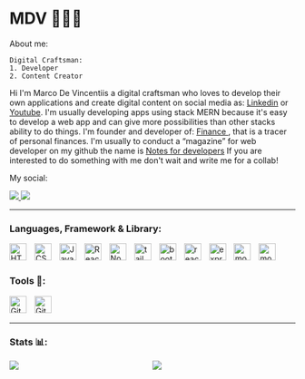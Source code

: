 # MDV 👨🏻‍💻

About me:
```
Digital Craftsman: 
1. Developer  
2. Content Creator 
```

Hi I'm Marco De Vincentiis a digital craftsman who loves to develop their own applications and create digital content on social media as: <a href='https://www.linkedin.com/in/marco-de-vincentiis-98299a217'>Linkedin</a> or <a href='https://www.youtube.com/channel/UCscuBGgEOcb012T0QMDm4aQ'>Youtube</a>. I'm usually developing apps using stack MERN because it's easy to develop a web app and can give more possibilities than other stacks ability to do things.
I'm founder and developer of: <a href='https://financemdv.vercel.app/'> Finance </a>, that is a tracer of personal finances.
I'm usually to conduct a “magazine” for web developer on my github the name is <a href='https://github.com/Marco-MDV/notes-for-developer.git'>Notes for developers</a>
If you are interested to do something with me don't wait and write me for a collab!


My social:

<a href='https://www.youtube.com/channel/UCscuBGgEOcb012T0QMDm4aQ'>
    <img src='https://img.shields.io/badge/YouTube-FF0000?style=for-the-badge&logo=youtube&logoColor=white'>
</a>
<a href='https://www.linkedin.com/in/marco-de-vincentiis-98299a217'>
    <img src='https://img.shields.io/badge/LinkedIn-0077B5?style=for-the-badge&logo=linkedin&logoColor=white'>
</a>

---

### Languages, Framework & Library:

<img alt="HTML" width="30px" style="padding-right:10px;" src="https://cdn.jsdelivr.net/gh/devicons/devicon/icons/html5/html5-plain.svg" />
<img alt="CSS" width="30px" style="padding-right:10px;" src="https://cdn.jsdelivr.net/gh/devicons/devicon/icons/css3/css3-plain.svg" />
<img alt="JavaScript" width="30px" style="padding-right:10px;" src="https://cdn.jsdelivr.net/gh/devicons/devicon/icons/javascript/javascript-plain.svg" />
<img alt="React" width="30px" style="padding-right:10px;" src="https://cdn.jsdelivr.net/gh/devicons/devicon/icons/react/react-original.svg" />
<img alt="NodeJS" width="30px" style="padding-right:10px;" src="https://cdn.jsdelivr.net/gh/devicons/devicon/icons/nodejs/nodejs-original.svg" />
<img alt='tailwind' width="30px" style="padding-right:10px;" src="https://cdn.jsdelivr.net/gh/devicons/devicon@latest/icons/tailwindcss/tailwindcss-original.svg" />
<img alt='bootstrap' width="30px" style="padding-right:10px;" src="https://cdn.jsdelivr.net/gh/devicons/devicon@latest/icons/bootstrap/bootstrap-original.svg" />
<img alt='reactbootstrap' width="30px" style="padding-right:10px;" src="https://cdn.jsdelivr.net/gh/devicons/devicon@latest/icons/reactbootstrap/reactbootstrap-original.svg" />
<img alt='express' width="30px" style="padding-right:10px;" src="https://cdn.jsdelivr.net/gh/devicons/devicon@latest/icons/express/express-original.svg" />
<img alt='mongodb' width="30px" style="padding-right:10px;" src="https://cdn.jsdelivr.net/gh/devicons/devicon@latest/icons/mongodb/mongodb-original.svg" />
<img alt='mongoose' width="30px" style="padding-right:10px;" src="https://cdn.jsdelivr.net/gh/devicons/devicon@latest/icons/mongoose/mongoose-original.svg" />
            
                    

### Tools 🧰:
<img alt="GitHub" width="30px" style="padding-right:10px;" src="https://cdn.jsdelivr.net/gh/devicons/devicon/icons/github/github-original.svg" />
<img alt="Git" width="30px" style="padding-right:10px;" src="https://cdn.jsdelivr.net/gh/devicons/devicon/icons/git/git-original.svg" />

---
### Stats 📊:

<div style="float: left; width: 50%;">
  <a href="https://github.com/Marco-MDV/github-readme-stats">
    <img src="https://github-readme-stats.vercel.app/api?username=Marco-MDV" />
  </a>
</div>

<div style="float: right; width: 50%;">
  <a href="https://github.com/Marco-MDV/github-readme-stats">
    <img src="https://github-readme-stats.vercel.app/api/top-langs/?username=Marco-MDV&layout=pie" />
  </a>
</div>
<div style="clear: both;"></div>